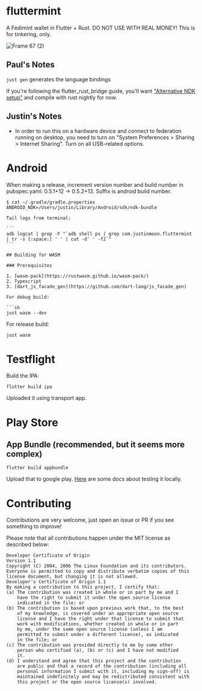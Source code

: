 # fluttermint

A Fedimint wallet in Flutter + Rust. DO NOT USE WITH REAL MONEY! This is for tinkering, only.

![Frame 67 (2)](https://user-images.githubusercontent.com/543668/172901667-df3eb020-db13-40b1-8aa5-8041a9782e5a.png)

## Paul's Notes

`just gen` generates the language bindings

If you're following the flutter_rust_bridge guide, you'll want ["Alternative NDK setup"](http://cjycode.com/flutter_rust_bridge/template/setup_android.html?highlight=ndk#alternative-ndk-setup) and compile with rust nightly for now.

## Justin's Notes

- In order to run this on a hardware device and connect to federation running on desktop, you need to turn on "System Preferences > Sharing > Internet Sharing". Turn on all USB-related options.

# Android

When making a release, increment version number and build number in pubspec.yaml: 0.5.1+12 -> 0.5.2+13. Suffix is android build number.

````
$ cat ~/.gradle/gradle.properties
ANDROID_NDK=/Users/justin/Library/Android/sdk/ndk-bundle

Tail logs from terminal:

```
adb logcat | grep -F "`adb shell ps | grep com.justinmoon.fluttermint  | tr -s [:space:] ' ' | cut -d' ' -f2`"
```

## Building for WASM

### Prerequisites

1. [wasm-pack](https://rustwasm.github.io/wasm-pack/)
2. Typescript
3. [dart_js_facade_gen](https://github.com/dart-lang/js_facade_gen)

For debug build:

```sh
just wasm --dev
````

For release build:

```sh
just wasm
```

# Testflight

Build the IPA:

```
flutter build ipa
```

Uploaded it using transport app.

# Play Store

## App Bundle (recommended, but it seems more complex)

```
flutter build appbundle
```

Upload that to google play. [Here](https://docs.flutter.dev/deployment/android#offline-using-the-bundle-tool) are some docs about testing it locally.

# Contributing

Contributions are very welcome, just open an issue or PR if you see something to improve!

Please note that all contributions happen under the MIT license as described below:

```
Developer Certificate of Origin
Version 1.1
Copyright (C) 2004, 2006 The Linux Foundation and its contributors.
Everyone is permitted to copy and distribute verbatim copies of this
license document, but changing it is not allowed.
Developer's Certificate of Origin 1.1
By making a contribution to this project, I certify that:
(a) The contribution was created in whole or in part by me and I
    have the right to submit it under the open source license
    indicated in the file; or
(b) The contribution is based upon previous work that, to the best
    of my knowledge, is covered under an appropriate open source
    license and I have the right under that license to submit that
    work with modifications, whether created in whole or in part
    by me, under the same open source license (unless I am
    permitted to submit under a different license), as indicated
    in the file; or
(c) The contribution was provided directly to me by some other
    person who certified (a), (b) or (c) and I have not modified
    it.
(d) I understand and agree that this project and the contribution
    are public and that a record of the contribution (including all
    personal information I submit with it, including my sign-off) is
    maintained indefinitely and may be redistributed consistent with
    this project or the open source license(s) involved.
```
